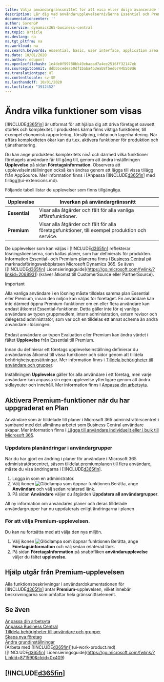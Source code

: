 ```yaml
---
title: Välja användargränssnittet för att visa eller dölja avancerade funktioner | Microsoft Docs
description: Lär dig vad användarupplevelsernivåerna Essential och Premium betyder för användargränssnitt, moduler och ditt företag.
documentationcenter: ''
author: SorenGP
ms.service: dynamics365-business-central
ms.topic: article
ms.devlang: na
ms.tgt_pltfrm: na
ms.workload: na
ms.search.keywords: essential, basic, user interface, application area, experience
ms.date: 10/01/2020
ms.author: edupont
ms.openlocfilehash: 1e4de0f59788bb49ebaead7a4ee2516ff32147eb
ms.sourcegitcommit: ddbb5cede750df1baba4b3eab8fbed6744b5b9d6
ms.translationtype: HT
ms.contentlocale: sv-SE
ms.lasthandoff: 10/01/2020
ms.locfileid: "3912452"
---
```

# <a name="change-which-features-are-displayed"></a>Ändra vilka funktioner som visas
[!INCLUDE[d365fin](includes/d365fin_md.md)] är utformat för att hjälpa dig att driva företaget oavsett storlek och komplexitet. I produktens kärna finns viktiga funktioner, till exempel ekonomisk rapportering, försäljning, inköp och lagerhantering. När affärs komplexiteten ökar kan du t.ex. aktivera funktioner för produktion och tjänsthantering.

Du kan ange produktens komplexitets nivå och därmed vilka funktioner företagets användare får till gång till, genom att ändra inställningen **Upplevelse** på sidan **Företagsinformation**. Observera att upplevelseinställningen också kan ändras genom att lägga till vissa tillägg från AppSource. Mer information finns i [Anpassa [!INCLUDE[d365fin](includes/d365fin_md.md)] med tillägg](ui-extensions.md).

Följande tabell listar de upplevelser som finns tillgängliga.

| Upplevelse | Inverkan på användargränssnitt |
| --- | --- |
| **Essential** |Visar alla åtgärder och fält för alla vanliga affärsfunktioner.|
| **Premium** |Visar alla åtgärder och fält för alla företagsfunktioner, till exempel produktion och service.|

De upplevelser som kan väljas i [!INCLUDE[d365fin](includes/d365fin_md.md)] reflekterar lösningslicenserna, som kallas planer, som har definierats för produkten. Information Essential- och Premium-planerna finns i [Business Central](https://go.microsoft.com/fwlink/?linkid=870242) på marknadsföringswebbplatsen Microsoft Dynamics 365. Se även [[!INCLUDE[d365fin](includes/d365fin_md.md)] Licensieringsguide](https://go.microsoft.com/fwlink/?linkid=2068931) (kräver åtkomst till CustomerSource eller PartnerSource).

> [!IMPORTANT]  
> Alla vanliga användare i en lösning måste tilldelas samma plan Essential eller Premium, innan den miljön kan väljas för företaget. En användare kan inte därmed öppna Premium-funktioner om en eller flera användare kan endast åtkomst Essential-funktioner. Detta gäller inte för ej vanliga användare av typen gruppmedlem, intern administration, extern revisor och delegerad administratör, som var och en tilldelas ett annat schema än andra användare i lösningen.<br /><br /> Endast användare av typen Evaluation eller Premium kan ändra värdet i fältet **Upplevelse** från Essential till Premium.

Innan du definierar ett företags upplevelseinställning definierar du användarnas åtkomst till vissa funktioner och sidor genom att tilldela behörighetsuppsättningar. Mer information finns i [Tilldela behörigheter till användare och grupper](ui-define-granular-permissions.md).

Inställningen **Upplevelse** gäller för alla användare i ett företag, men varje användare kan anpassa sin egen upplevelse ytterligare genom att ändra sidlayouter och innehåll. Mer information finns i [Anpassa din arbetsyta](ui-personalization-user.md).

## <a name="enabling-premium-features-after-upgrading-a-plan"></a>Aktivera Premium-funktioner när du har uppgraderat en Plan
Användare som är tilldelade till planer i Microsoft 365 administratörscentret i samband med det allmänna arbetet som Business Central användare skapar. Mer information finns i [Lägga till användare individuellt eller i bulk till Microsoft 365](https://support.office.com/article/Add-users-to-Office-365-for-business-435ccec3-09dd-4587-9ebd-2f3cad6bc2bc).

### <a name="to-update-plan-changes-in-users-groups"></a>Uppdatera planändringar i användargrupper
När du har gjort en ändring i planer för användare i Microsoft 365 administratörscentret, såsom tilldelat premiumplanen till flera användare, måste du visa ändringarna i [!INCLUDE[d365fin](includes/d365fin_md.md)].

1. Logga in som en administratör.
2. Välj ikonen ![Glödlampa som öppnar funktionen Berätta](media/ui-search/search_small.png "Berätta vad du vill göra"), ange **Användare** och välj sedan relaterad länk.
3. På sidan **Användare** väljer du åtgärden **Uppdatera all användargrupper**.

All ny information om användares planer och deras tilldelade användargrupper har nu uppdaterats enligt ändringarna i planen.

### <a name="to-select-the-premium-experience"></a>För att välja Premium-upplevelsen.
Du kan nu fortsätta med att välja den nya miljön.
1. Välj ikonen ![Glödlampa som öppnar funktionen Berätta](media/ui-search/search_small.png "Berätta vad du vill göra"), ange **Företagsinformation** och välj sedan relaterad länk.
2. På sidan **FöretagsInformation** på snabbfliken **användarupplevelse** väljer du fältet **upplevelse**.

## <a name="help-assumes-premium-experience"></a>Hjälp utgår från Premium-upplevelsen
Alla funktionsbeskrivningar i användardokumentationen för [!INCLUDE[d365fin](includes/d365fin_md.md)] antar **Premium**-upplevelsen, vilket innebär beskrivningarna som omfattar hela gränssnittselement.

## <a name="see-also"></a>Se även
[Anpassa din arbetsyta](ui-personalization-user.md)  
[Anpassa Business Central](ui-customizing-overview.md)  
[Tilldela behörigheter till användare och grupper](ui-define-granular-permissions.md)  
[Skapa nya företag](about-new-company.md)  
[Ändra grundinställningar](ui-change-basic-settings.md)  
[Arbeta med [!INCLUDE[d365fin](includes/d365fin_md.md)]](ui-work-product.md)  
[[!INCLUDE[d365fin](includes/d365fin_md.md)] Licensieringsguide](https://go.microsoft.com/fwlink/?LinkId=871590&clcid=0x409)

## [!INCLUDE[d365fin](includes/free_trial_md.md)]  
